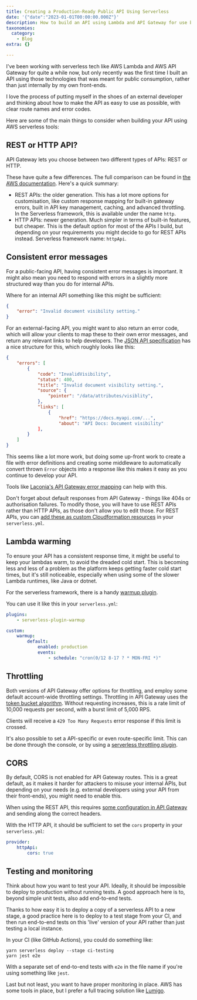 ```yaml
---
title: Creating a Production-Ready Public API Using Serverless
date: '{"date":"2023-01-01T00:00:00.000Z"}'
description: How to build an API using Lambda and API Gateway for use by external developers.
taxonomies:
  category:
    - Blog
extra: {}

---
```




I've been working with serverless tech like AWS Lambda and AWS API Gateway for quite a while now, but only recently was the first time I built an API using those technologies that was meant for public consumption, rather than just internally by my own front-ends.

I love the process of putting myself in the shoes of an external developer and thinking about how to make the API as easy to use as possible, with clear route names and error codes.

Here are some of the main things to consider when building your API using AWS serverless tools:

## REST or HTTP API?

API Gateway lets you choose between two different types of APIs: REST or HTTP.

These have quite a few differences. The full comparison can be found in [the AWS documentation](https://docs.aws.amazon.com/apigateway/latest/developerguide/http-api-vs-rest.html). Here's a quick summary:

- REST APIs: the older generation. This has a lot more options for customisation, like custom response mapping for built-in gateway errors, built in API key management, caching, and advanced throttling. In the Serverless framework, this is available under the name `http`.
- HTTP APIs: newer generation. Much simpler in terms of built-in features, but cheaper. This is the default option for most of the APIs I build, but depending on your requirements you might decide to go for REST APIs instead. Serverless framework name: `httpApi`.

## Consistent error messages

For a public-facing API, having consistent error messages is important. It might also mean you need to respond with errors in a slightly more structured way than you do for internal APIs.

Where for an internal API something like this might be sufficient:

```json
{
	"error": "Invalid document visibility setting."
}
```

For an external-facing API, you might want to also return an error code, which will allow your clients to map these to their own error messages, and return any relevant links to help developers. The [JSON API specification](https://jsonapi.org/format/#error-objects) has a nice structure for this, which roughly looks like this:

```json
{
	"errors": [
		{
			"code": "InvalidVisibility",
			"status": 400,
			"title": "Invalid document visibility setting.",
			"source": {
				"pointer": "/data/attributes/visiblity",
			},
			"links": [
				{
					"href": "https://docs.myapi.com/...",
					"about": "API Docs: Document visibility"
			],
		}
	]
}
```

This seems like a lot more work, but doing some up-front work to create a file with error definitions and creating some middleware to automatically convert thrown `Error` objects into a response like this makes it easy as you continue to develop your API.

Tools like [Laconia's API Gateway error mapping](https://laconiajs.io/docs/api/adapter-api) can help with this.

Don't forget about default responses from API Gateway - things like 404s or authorisation failures. To modify those, you will have to use REST APIs rather than HTTP APIs, as those don't allow you to edit those. For REST APIs, you can [add these as custom Cloudformation resources](https://stackoverflow.com/a/66486792/1129689) in your `serverless.yml`.

## Lambda warming

To ensure your API has a consistent response time, it might be useful to keep your lambdas warm, to avoid the dreaded cold start. This is becoming less and less of a problem as the platform keeps getting faster cold start times, but it's still noticeable, especially when using some of the slower Lambda runtimes, like Java or dotnet.

For the serverless framework, there is a handy [warmup plugin](https://github.com/juanjoDiaz/serverless-plugin-warmup).

You can use it like this in your `serverless.yml`:

```yaml
plugins:
    - serverless-plugin-warmup

custom:
    warmup:
        default:
            enabled: production
            events:
                - schedule: "cron(0/12 8-17 ? * MON-FRI *)"
```

## Throttling

Both versions of API Gateway offer options for throttling, and employ some default account-wide throttling settings. Throttling in API Gateway uses the [token bucket algorithm](https://en.wikipedia.org/wiki/Token_bucket). Without requesting increases, this is a rate limit of 10,000 requests per second, with a burst limit of 5,000 RPS.

Clients will receive a `429 Too Many Requests` error response if this limit is crossed.

It's also possible to set a API-specific or even route-specific limit. This can be done through the console, or by using a [serverless throttling plugin](https://www.serverless.com/plugins/serverless-api-gateway-throttling).

## CORS

By default, CORS is not enabled for API Gateway routes. This is a great default, as it makes it harder for attackers to misuse your internal APIs, but depending on your needs (e.g. external developers using your API from their front-ends), you might need to enable this.

When using the REST API, this requires [some configuration in API Gateway](https://www.serverless.com/framework/docs/providers/aws/events/apigateway#enabling-cors) and sending along the correct headers.

With the HTTP API, it should be sufficient to set the `cors` property in your `serverless.yml`:

```yaml
provider:
    httpApi:
        cors: true
```

## Testing and monitoring

Think about how you want to test your API. Ideally, it should be impossible to deploy to production without running tests. A good approach here is to, beyond simple unit tests, also add end-to-end tests.

Thanks to how easy it is to deploy a copy of a serverless API to a new stage, a good practice here is to deploy to a test stage from your CI, and then run end-to-end tests on this 'live' version of your API rather than just testing a local instance.

In your CI (like GitHub Actions), you could do something like:

```shell
yarn serverless deploy --stage ci-testing
yarn jest e2e
```

With a separate set of end-to-end tests with `e2e` in the file name if you're using something like `jest`.

Last but not least, you want to have proper monitoring in place. AWS has some tools in place, but I prefer a full tracing solution like [Lumigo](https://lumigo.io).


<style>a[href="#internal-link"] { color: #9b9b9b; text-decoration: none !important; }</style>